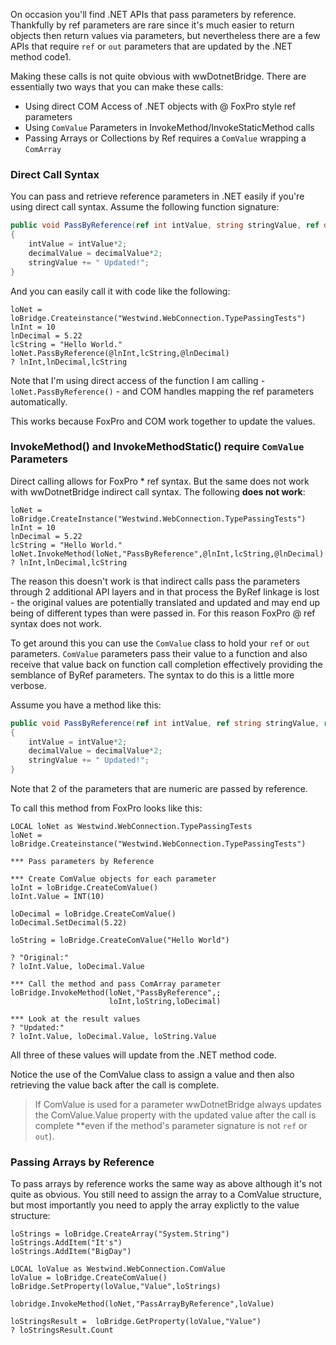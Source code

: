 ﻿On occasion you'll find .NET APIs that pass parameters by reference. Thankfully by ref parameters are rare since it's much easier to return objects then return values via parameters, but nevertheless there are a few APIs that require `ref` or `out` parameters that are updated by the .NET method code1.

Making these calls is not quite obvious with wwDotnetBridge. There are essentially two ways that you can make these calls:

* Using direct COM Access of .NET objects with @ FoxPro style ref parameters
* Using `ComValue` Parameters in InvokeMethod/InvokeStaticMethod calls
* Passing Arrays or Collections by Ref requires a `ComValue` wrapping a `ComArray`

### Direct Call Syntax
You can pass and retrieve reference parameters in .NET easily if you're using direct call syntax.
Assume the following function signature:


```csharp
public void PassByReference(ref int intValue, string stringValue, ref decimal decimalValue)
{
    intValue = intValue*2;
    decimalValue = decimalValue*2;
    stringValue += " Updated!";
}
```

And you can easily call it with code like the following:


```foxpro
loNet = loBridge.Createinstance("Westwind.WebConnection.TypePassingTests")
lnInt = 10
lnDecimal = 5.22
lcString = "Hello World."
loNet.PassByReference(@lnInt,lcString,@lnDecimal)
? lnInt,lnDecimal,lcString
```

Note that I'm using direct access of the function I am calling -  `loNet.PassByReference()` - and COM handles mapping the ref parameters automatically.

This works because FoxPro and COM work together to update the values.


### InvokeMethod() and InvokeMethodStatic() require `ComValue` Parameters
Direct calling allows for FoxPro * ref syntax. But the same does not work with wwDotnetBridge indirect call syntax. The following **does not work**:

```foxpro
loNet = loBridge.CreateInstance("Westwind.WebConnection.TypePassingTests")
lnInt = 10
lnDecimal = 5.22
lcString = "Hello World."
loNet.InvokeMethod(loNet,"PassByReference",@lnInt,lcString,@lnDecimal)
? lnInt,lnDecimal,lcString
```

The reason this doesn't work is that indirect calls pass the parameters through 2 additional API layers and in that process the ByRef linkage is lost - the original values are potentially translated and updated and may end up being of different types than were passed in. For this reason FoxPro @ ref syntax does not work.

To get around this you can use the `ComValue` class to hold your `ref` or `out` parameters. `ComValue` parameters pass their value to a function and also receive that value back on function call completion effectively providing the semblance of ByRef parameters. The syntax to do this is a little more verbose.

Assume you have a method like this:

```csharp
public void PassByReference(ref int intValue, ref string stringValue, ref decimal decimalValue)
{
    intValue = intValue*2;
    decimalValue = decimalValue*2;
    stringValue += " Updated!"; 
}
```

Note that 2 of the parameters that are numeric are passed by reference.

To call this method from FoxPro looks like this:

```foxpro
LOCAL loNet as Westwind.WebConnection.TypePassingTests
loNet = loBridge.Createinstance("Westwind.WebConnection.TypePassingTests")

*** Pass parameters by Reference

*** Create ComValue objects for each parameter
loInt = loBridge.CreateComValue()
loInt.Value = INT(10)

loDecimal = loBridge.CreateComValue()
loDecimal.SetDecimal(5.22)

loString = loBridge.CreateComValue("Hello World")

? "Original:"
? loInt.Value, loDecimal.Value

*** Call the method and pass ComArray parameter
loBridge.InvokeMethod(loNet,"PassByReference",;
                      loInt,loString,loDecimal)

*** Look at the result values
? "Updated:"
? loInt.Value, loDecimal.Value, loString.Value
```

All three of these values will update from the .NET method code.

Notice the use of the ComValue class to assign a value and then also retrieving the value back after the call is complete.

> If ComValue is used for a parameter wwDotnetBridge always updates the ComValue.Value property with the updated value after the call is complete **even if the method's parameter signature is not `ref` or `out`).

### Passing Arrays by Reference
To pass arrays by reference works the same way as above although it's not quite as obvious. You still need to assign the array to a ComValue structure, but most importantly you need to apply the array explictly to the value structure: 

```foxpro
loStrings = loBridge.CreateArray("System.String")
loStrings.AddItem("It's")
loStrings.AddItem("BigDay")

LOCAL loValue as Westwind.WebConnection.ComValue
loValue = loBridge.CreateComValue()
loBridge.SetProperty(loValue,"Value",loStrings)

lobridge.InvokeMethod(loNet,"PassArrayByReference",loValue)

loStringsResult =  loBridge.GetProperty(loValue,"Value")
? loStringsResult.Count
```